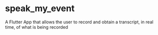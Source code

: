 # speak_my_event
A Flutter App that allows the user to record and obtain a transcript, in real time, of what is being recorded
